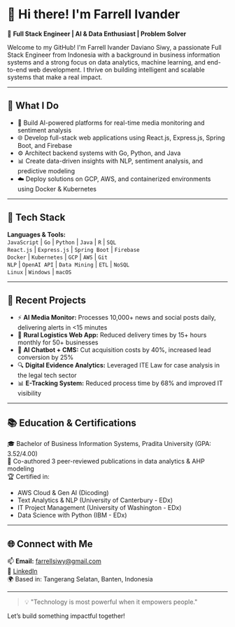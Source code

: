# 👋 Hi there! I'm Farrell Ivander

🎯 **Full Stack Engineer | AI & Data Enthusiast | Problem Solver**

Welcome to my GitHub! I'm Farrell Ivander Daviano Siwy, a passionate Full Stack Engineer from Indonesia with a background in business information systems and a strong focus on data analytics, machine learning, and end-to-end web development. I thrive on building intelligent and scalable systems that make a real impact.

---

## 🚀 What I Do

- 🧠 Build AI-powered platforms for real-time media monitoring and sentiment analysis  
- 🌐 Develop full-stack web applications using React.js, Express.js, Spring Boot, and Firebase  
- ⚙️ Architect backend systems with Go, Python, and Java  
- 📊 Create data-driven insights with NLP, sentiment analysis, and predictive modeling  
- ☁️ Deploy solutions on GCP, AWS, and containerized environments using Docker & Kubernetes  

---

## 🔨 Tech Stack

**Languages & Tools:**  
`JavaScript` | `Go` | `Python` | `Java` | `R` | `SQL`  
`React.js` | `Express.js` | `Spring Boot` | `Firebase`  
`Docker` | `Kubernetes` | `GCP` | `AWS` | `Git`  
`NLP` | `OpenAI API` | `Data Mining` | `ETL` | `NoSQL`  
`Linux` | `Windows` | `macOS`

---

## 🧠 Recent Projects

- ⚡ **AI Media Monitor:** Processes 10,000+ news and social posts daily, delivering alerts in <15 minutes  
- 🚚 **Rural Logistics Web App:** Reduced delivery times by 15+ hours monthly for 50+ businesses  
- 💬 **AI Chatbot + CMS:** Cut acquisition costs by 40%, increased lead conversion by 25%  
- 🔍 **Digital Evidence Analytics:** Leveraged ITE Law for case analysis in the legal tech sector  
- 📊 **E-Tracking System:** Reduced process time by 68% and improved IT visibility

---

## 📚 Education & Certifications

🎓 Bachelor of Business Information Systems, Pradita University (GPA: 3.52/4.00)  
📄 Co-authored 3 peer-reviewed publications in data analytics & AHP modeling  
🏆 Certified in:  
- AWS Cloud & Gen AI (Dicoding)  
- Text Analytics & NLP (University of Canterbury - EDx)  
- IT Project Management (University of Washington - EDx)  
- Data Science with Python (IBM - EDx)

---

## 🌐 Connect with Me

📫 **Email:** farrellsiwy@gmail.com  
🔗 [LinkedIn](https://www.linkedin.com/in/farrellivander)  
🌍 Based in: Tangerang Selatan, Banten, Indonesia

---

> 💡 "Technology is most powerful when it empowers people."

Let’s build something impactful together!

